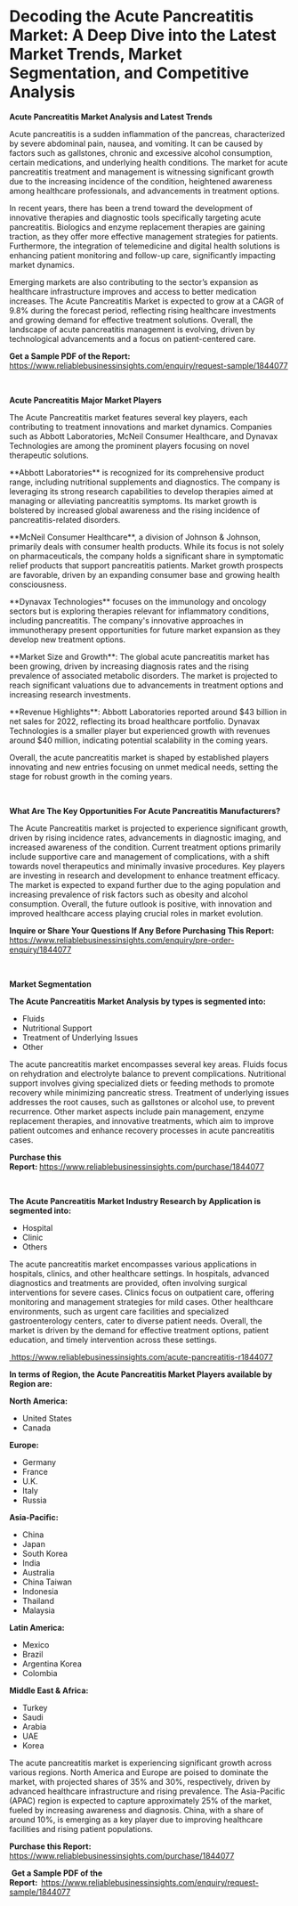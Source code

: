 <p><h1>Decoding the Acute Pancreatitis Market: A Deep Dive into the Latest Market Trends, Market Segmentation, and Competitive Analysis</h1></p><p><strong>Acute Pancreatitis Market Analysis and Latest Trends</strong></p>
<p><p>Acute pancreatitis is a sudden inflammation of the pancreas, characterized by severe abdominal pain, nausea, and vomiting. It can be caused by factors such as gallstones, chronic and excessive alcohol consumption, certain medications, and underlying health conditions. The market for acute pancreatitis treatment and management is witnessing significant growth due to the increasing incidence of the condition, heightened awareness among healthcare professionals, and advancements in treatment options.</p><p>In recent years, there has been a trend toward the development of innovative therapies and diagnostic tools specifically targeting acute pancreatitis. Biologics and enzyme replacement therapies are gaining traction, as they offer more effective management strategies for patients. Furthermore, the integration of telemedicine and digital health solutions is enhancing patient monitoring and follow-up care, significantly impacting market dynamics.</p><p>Emerging markets are also contributing to the sector’s expansion as healthcare infrastructure improves and access to better medication increases. The Acute Pancreatitis Market is expected to grow at a CAGR of 9.8% during the forecast period, reflecting rising healthcare investments and growing demand for effective treatment solutions. Overall, the landscape of acute pancreatitis management is evolving, driven by technological advancements and a focus on patient-centered care.</p></p>
<p><strong>Get a Sample PDF of the Report:&nbsp;</strong> <a href="https://www.reliablebusinessinsights.com/enquiry/request-sample/1844077?utm_campaign=3106&utm_medium=2&utm_source=Github&utm_content=ia&utm_term=13042025&utm_id=acute-pancreatitis">https://www.reliablebusinessinsights.com/enquiry/request-sample/1844077</a></p>
<p>&nbsp;</p>
<p><strong>Acute Pancreatitis Major Market Players</strong></p>
<p><p>The Acute Pancreatitis market features several key players, each contributing to treatment innovations and market dynamics. Companies such as Abbott Laboratories, McNeil Consumer Healthcare, and Dynavax Technologies are among the prominent players focusing on novel therapeutic solutions.</p><p>**Abbott Laboratories** is recognized for its comprehensive product range, including nutritional supplements and diagnostics. The company is leveraging its strong research capabilities to develop therapies aimed at managing or alleviating pancreatitis symptoms. Its market growth is bolstered by increased global awareness and the rising incidence of pancreatitis-related disorders.</p><p>**McNeil Consumer Healthcare**, a division of Johnson & Johnson, primarily deals with consumer health products. While its focus is not solely on pharmaceuticals, the company holds a significant share in symptomatic relief products that support pancreatitis patients. Market growth prospects are favorable, driven by an expanding consumer base and growing health consciousness.</p><p>**Dynavax Technologies** focuses on the immunology and oncology sectors but is exploring therapies relevant for inflammatory conditions, including pancreatitis. The company's innovative approaches in immunotherapy present opportunities for future market expansion as they develop new treatment options.</p><p>**Market Size and Growth**: The global acute pancreatitis market has been growing, driven by increasing diagnosis rates and the rising prevalence of associated metabolic disorders. The market is projected to reach significant valuations due to advancements in treatment options and increasing research investments.</p><p>**Revenue Highlights**: Abbott Laboratories reported around $43 billion in net sales for 2022, reflecting its broad healthcare portfolio. Dynavax Technologies is a smaller player but experienced growth with revenues around $40 million, indicating potential scalability in the coming years.</p><p>Overall, the acute pancreatitis market is shaped by established players innovating and new entries focusing on unmet medical needs, setting the stage for robust growth in the coming years.</p></p>
<p>&nbsp;</p>
<p><strong>What Are The Key Opportunities For Acute Pancreatitis Manufacturers?</strong></p>
<p><p>The Acute Pancreatitis market is projected to experience significant growth, driven by rising incidence rates, advancements in diagnostic imaging, and increased awareness of the condition. Current treatment options primarily include supportive care and management of complications, with a shift towards novel therapeutics and minimally invasive procedures. Key players are investing in research and development to enhance treatment efficacy. The market is expected to expand further due to the aging population and increasing prevalence of risk factors such as obesity and alcohol consumption. Overall, the future outlook is positive, with innovation and improved healthcare access playing crucial roles in market evolution.</p></p>
<p><strong>Inquire or Share Your Questions If Any Before Purchasing This Report:</strong> <a href="https://www.reliablebusinessinsights.com/enquiry/pre-order-enquiry/1844077?utm_campaign=3106&utm_medium=2&utm_source=Github&utm_content=ia&utm_term=13042025&utm_id=acute-pancreatitis">https://www.reliablebusinessinsights.com/enquiry/pre-order-enquiry/1844077</a></p>
<p>&nbsp;</p>
<p><strong>Market Segmentation</strong></p>
<p><strong>The Acute Pancreatitis Market Analysis by types is segmented into:</strong></p>
<p><ul><li>Fluids</li><li>Nutritional Support</li><li>Treatment of Underlying Issues</li><li>Other</li></ul></p>
<p><p>The acute pancreatitis market encompasses several key areas. Fluids focus on rehydration and electrolyte balance to prevent complications. Nutritional support involves giving specialized diets or feeding methods to promote recovery while minimizing pancreatic stress. Treatment of underlying issues addresses the root causes, such as gallstones or alcohol use, to prevent recurrence. Other market aspects include pain management, enzyme replacement therapies, and innovative treatments, which aim to improve patient outcomes and enhance recovery processes in acute pancreatitis cases.</p></p>
<p><strong>Purchase this Report:&nbsp;</strong><a href="https://www.reliablebusinessinsights.com/purchase/1844077?utm_campaign=3106&utm_medium=2&utm_source=Github&utm_content=ia&utm_term=13042025&utm_id=acute-pancreatitis">https://www.reliablebusinessinsights.com/purchase/1844077</a></p>
<p>&nbsp;</p>
<p><strong>The Acute Pancreatitis Market Industry Research by Application is segmented into:</strong></p>
<p><ul><li>Hospital</li><li>Clinic</li><li>Others</li></ul></p>
<p><p>The acute pancreatitis market encompasses various applications in hospitals, clinics, and other healthcare settings. In hospitals, advanced diagnostics and treatments are provided, often involving surgical interventions for severe cases. Clinics focus on outpatient care, offering monitoring and management strategies for mild cases. Other healthcare environments, such as urgent care facilities and specialized gastroenterology centers, cater to diverse patient needs. Overall, the market is driven by the demand for effective treatment options, patient education, and timely intervention across these settings.</p></p>
<p><a href="https://www.reliablebusinessinsights.com/acute-pancreatitis-r1844077?utm_campaign=3106&utm_medium=2&utm_source=Github&utm_content=ia&utm_term=13042025&utm_id=acute-pancreatitis">&nbsp;https://www.reliablebusinessinsights.com/acute-pancreatitis-r1844077</a></p>
<p><strong>In terms of Region, the Acute Pancreatitis Market Players available by Region are:</strong></p>
<p>
    <p> <strong> North America: </strong>
        <ul>
            <li>United States</li>
            <li>Canada</li>
        </ul>
        </p> 
    <p> <strong> Europe: </strong>
        <ul>
            <li>Germany</li>
            <li>France</li>
            <li>U.K.</li>
            <li>Italy</li>
            <li>Russia</li>
        </ul>
        </p> 
    <p> <strong> Asia-Pacific: </strong>
        <ul>
            <li>China</li>
            <li>Japan</li>
            <li>South Korea</li>
            <li>India</li>
            <li>Australia</li>
            <li>China Taiwan</li>
            <li>Indonesia</li>
            <li>Thailand</li>
            <li>Malaysia</li>
        </ul>
        </p> 
    <p> <strong> Latin America: </strong>
        <ul>
            <li>Mexico</li>
            <li>Brazil</li>
            <li>Argentina Korea</li>
            <li>Colombia</li>
        </ul>
        </p> 
    <p> <strong> Middle East & Africa: </strong>
        <ul>
            <li>Turkey</li>
            <li>Saudi</li>
            <li>Arabia</li>
            <li>UAE</li>
            <li>Korea</li>
        </ul>
    </p>
    </p>
<p><p>The acute pancreatitis market is experiencing significant growth across various regions. North America and Europe are poised to dominate the market, with projected shares of 35% and 30%, respectively, driven by advanced healthcare infrastructure and rising prevalence. The Asia-Pacific (APAC) region is expected to capture approximately 25% of the market, fueled by increasing awareness and diagnosis. China, with a share of around 10%, is emerging as a key player due to improving healthcare facilities and rising patient populations.</p></p>
<p><strong>Purchase this Report: </strong><a href="https://www.reliablebusinessinsights.com/purchase/1844077?utm_campaign=3106&utm_medium=2&utm_source=Github&utm_content=ia&utm_term=13042025&utm_id=acute-pancreatitis">https://www.reliablebusinessinsights.com/purchase/1844077</a></p>
<p>&nbsp;<strong>Get a Sample PDF of the Report:&nbsp;&nbsp;</strong><a href="https://www.reliablebusinessinsights.com/enquiry/request-sample/1844077?utm_campaign=3106&utm_medium=2&utm_source=Github&utm_content=ia&utm_term=13042025&utm_id=acute-pancreatitis">https://www.reliablebusinessinsights.com/enquiry/request-sample/1844077</a></p>
<p><strong></strong></p>
<p><p></p><p></p><p></p></p>